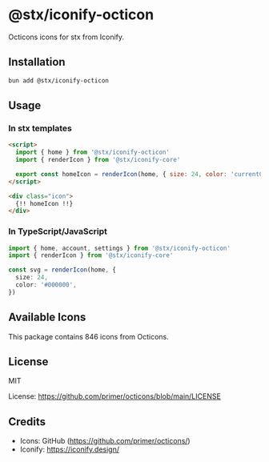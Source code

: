 # @stx/iconify-octicon

Octicons icons for stx from Iconify.

## Installation

```bash
bun add @stx/iconify-octicon
```

## Usage

### In stx templates

```html
<script>
  import { home } from '@stx/iconify-octicon'
  import { renderIcon } from '@stx/iconify-core'

  export const homeIcon = renderIcon(home, { size: 24, color: 'currentColor' })
</script>

<div class="icon">
  {!! homeIcon !!}
</div>
```

### In TypeScript/JavaScript

```typescript
import { home, account, settings } from '@stx/iconify-octicon'
import { renderIcon } from '@stx/iconify-core'

const svg = renderIcon(home, {
  size: 24,
  color: '#000000',
})
```

## Available Icons

This package contains 846 icons from Octicons.

## License

MIT

License: https://github.com/primer/octicons/blob/main/LICENSE

## Credits

- Icons: GitHub (https://github.com/primer/octicons/)
- Iconify: https://iconify.design/
